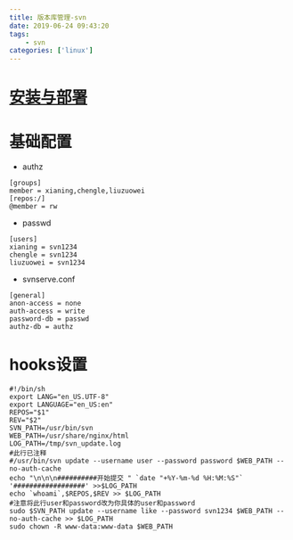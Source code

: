```yaml
---
title: 版本库管理-svn
date: 2019-06-24 09:43:20
tags:
    - svn
categories: ['linux']
---
```


# [安装与部署][svn-install]
# 基础配置
* authz

```
[groups]
member = xianing,chengle,liuzuowei
[repos:/]
@member = rw
```

* passwd

```
[users]
xianing = svn1234
chengle = svn1234
liuzuowei = svn1234
```

* svnserve.conf

```
[general]
anon-access = none
auth-access = write
password-db = passwd
authz-db = authz
```
# hooks设置
```
#!/bin/sh
export LANG="en_US.UTF-8"
export LANGUAGE="en_US:en"
REPOS="$1"
REV="$2"
SVN_PATH=/usr/bin/svn
WEB_PATH=/usr/share/nginx/html
LOG_PATH=/tmp/svn_update.log
#此行已注释
#/usr/bin/svn update --username user --password password $WEB_PATH --no-auth-cache
echo "\n\n\n##########开始提交 " `date "+%Y-%m-%d %H:%M:%S"` '##################' >>$LOG_PATH
echo `whoami`,$REPOS,$REV >> $LOG_PATH
#注意将此行user和password改为你具体的user和password
sudo $SVN_PATH update --username like --password svn1234 $WEB_PATH --no-auth-cache >> $LOG_PATH
sudo chown -R www-data:www-data $WEB_PATH
```

[svn-install]:https://yq.aliyun.com/articles/38802

